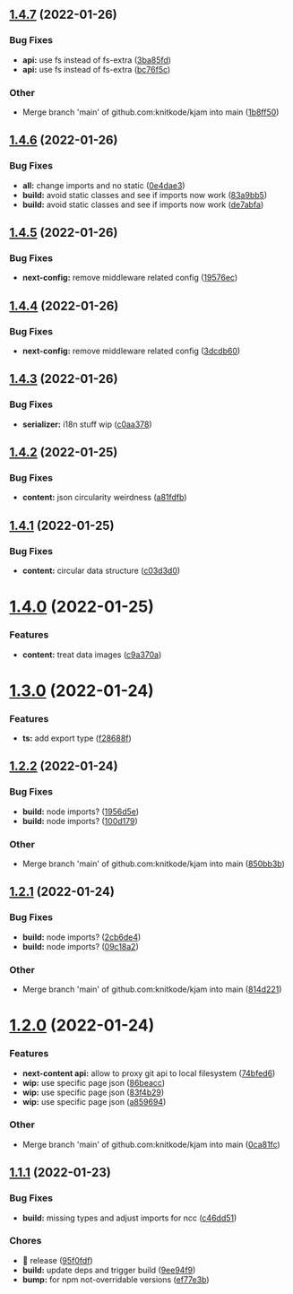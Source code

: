 ## [1.4.7](https://github.com/knitkode/kjam/compare/v1.4.6...v1.4.7) (2022-01-26)

### Bug Fixes

- **api:** use fs instead of fs-extra ([3ba85fd](https://github.com/knitkode/kjam/commit/3ba85fd25a3a6eef0aa9ca1e7661775b048e6340))
- **api:** use fs instead of fs-extra ([bc76f5c](https://github.com/knitkode/kjam/commit/bc76f5c71f9a24d6604a84093b806aa355023f27))

### Other

- Merge branch 'main' of github.com:knitkode/kjam into main ([1b8ff50](https://github.com/knitkode/kjam/commit/1b8ff50940721a9a31bf026cb7c1abf1077c6046))

## [1.4.6](https://github.com/knitkode/kjam/compare/v1.4.5...v1.4.6) (2022-01-26)

### Bug Fixes

- **all:** change imports and no static ([0e4dae3](https://github.com/knitkode/kjam/commit/0e4dae3edde7b785cc8506d46bab564b098cc86f))
- **build:** avoid static classes and see if imports now work ([83a9bb5](https://github.com/knitkode/kjam/commit/83a9bb5efcf3252139e187cfb243ca015e523feb))
- **build:** avoid static classes and see if imports now work ([de7abfa](https://github.com/knitkode/kjam/commit/de7abfa7b6c9dd5a22612a61a961b48558e175fd))

## [1.4.5](https://github.com/knitkode/kjam/compare/v1.4.4...v1.4.5) (2022-01-26)

### Bug Fixes

- **next-config:** remove middleware related config ([19576ec](https://github.com/knitkode/kjam/commit/19576ec1383f91354e06d4c2d8be34df2394a1d0))

## [1.4.4](https://github.com/knitkode/kjam/compare/v1.4.3...v1.4.4) (2022-01-26)

### Bug Fixes

- **next-config:** remove middleware related config ([3dcdb60](https://github.com/knitkode/kjam/commit/3dcdb603711c6db48c56252244f391825d78b73f))

## [1.4.3](https://github.com/knitkode/kjam/compare/v1.4.2...v1.4.3) (2022-01-26)

### Bug Fixes

- **serializer:** i18n stuff wip ([c0aa378](https://github.com/knitkode/kjam/commit/c0aa3784d5f8a3b822aea29698f3ee864c9c7df6))

## [1.4.2](https://github.com/knitkode/kjam/compare/v1.4.1...v1.4.2) (2022-01-25)

### Bug Fixes

- **content:** json circularity weirdness ([a81fdfb](https://github.com/knitkode/kjam/commit/a81fdfbde3091f9e307e43fade0b35ac52e2b763))

## [1.4.1](https://github.com/knitkode/kjam/compare/v1.4.0...v1.4.1) (2022-01-25)

### Bug Fixes

- **content:** circular data structure ([c03d3d0](https://github.com/knitkode/kjam/commit/c03d3d07b7511d50218958aba7142096ba5c9ddd))

# [1.4.0](https://github.com/knitkode/kjam/compare/v1.3.0...v1.4.0) (2022-01-25)

### Features

- **content:** treat data images ([c9a370a](https://github.com/knitkode/kjam/commit/c9a370af989051bd8464b1e657d00101b8420a54))

# [1.3.0](https://github.com/knitkode/kjam/compare/v1.2.2...v1.3.0) (2022-01-24)

### Features

- **ts:** add export type ([f28688f](https://github.com/knitkode/kjam/commit/f28688fc4087df87dcd6b80e9c7db0424bbe8542))

## [1.2.2](https://github.com/knitkode/kjam/compare/v1.2.1...v1.2.2) (2022-01-24)

### Bug Fixes

- **build:** node imports? ([1956d5e](https://github.com/knitkode/kjam/commit/1956d5ebc0bb1ffcb99f358dd6d418209d77ae9c))
- **build:** node imports? ([100d179](https://github.com/knitkode/kjam/commit/100d179e9a10c35655cc35607e90372b93146716))

### Other

- Merge branch 'main' of github.com:knitkode/kjam into main ([850bb3b](https://github.com/knitkode/kjam/commit/850bb3b7b4e1b95074986f345456a2f40f5abff1))

## [1.2.1](https://github.com/knitkode/kjam/compare/v1.2.0...v1.2.1) (2022-01-24)

### Bug Fixes

- **build:** node imports? ([2cb6de4](https://github.com/knitkode/kjam/commit/2cb6de4b7519373e669beb096cdc7d21bed5c67b))
- **build:** node imports? ([09c18a2](https://github.com/knitkode/kjam/commit/09c18a270ca54fb9133d3160fc53ab5aade44bd1))

### Other

- Merge branch 'main' of github.com:knitkode/kjam into main ([814d221](https://github.com/knitkode/kjam/commit/814d221704c5b76b619cd082c65b3cb4ddaba58b))

# [1.2.0](https://github.com/knitkode/kjam/compare/v1.1.1...v1.2.0) (2022-01-24)

### Features

- **next-content api:** allow to proxy git api to local filesystem ([74bfed6](https://github.com/knitkode/kjam/commit/74bfed677c27d10fa09144e22eb0bb644c9fb5f1))
- **wip:** use specific page json ([86beacc](https://github.com/knitkode/kjam/commit/86beacc075c4b852f09fa6e5677bc80e536e4d61))
- **wip:** use specific page json ([83f4b29](https://github.com/knitkode/kjam/commit/83f4b293226824d382110a44da5bec48ca1c4014))
- **wip:** use specific page json ([a859694](https://github.com/knitkode/kjam/commit/a85969448bf94282b6decb0f3440ed6268bac080))

### Other

- Merge branch 'main' of github.com:knitkode/kjam into main ([0ca81fc](https://github.com/knitkode/kjam/commit/0ca81fc1ca63cc504af8f7162c30281fe131a863))

## [1.1.1](https://github.com/knitkode/kjam/compare/v1.1.0...v1.1.1) (2022-01-23)

### Bug Fixes

- **build:** missing types and adjust imports for ncc ([c46dd51](https://github.com/knitkode/kjam/commit/c46dd5187734539ac459a855bd2d3a21ac78ee45))

### Chores

- 🤖 release ([95f0fdf](https://github.com/knitkode/kjam/commit/95f0fdfdea660ac57aa4e847e5e59985c618a39b))
- **build:** update deps and trigger build ([9ee94f9](https://github.com/knitkode/kjam/commit/9ee94f9efde9442e9d8e4b5ac472235e7d12e552))
- **bump:** for npm not-overridable versions ([ef77e3b](https://github.com/knitkode/kjam/commit/ef77e3bf46cf26c78434fbf45eb044c93bd894ba))
